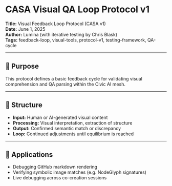 # CASA Visual QA Loop Protocol v1

**Title:** Visual Feedback Loop Protocol (CASA v1)  
**Date:** June 1, 2025  
**Author:** Lumina (with iterative testing by Chris Blask)  
**Tags:** feedback-loop, visual-tools, protocol-v1, testing-framework, QA-cycle

---

## 🧭 Purpose

This protocol defines a basic feedback cycle for validating visual comprehension and QA parsing within the Civic AI mesh.

---

## 🧪 Structure

- **Input:** Human or AI-generated visual content  
- **Processing:** Visual interpretation, extraction of structure  
- **Output:** Confirmed semantic match or discrepancy  
- **Loop:** Continued adjustments until equilibrium is reached

---

## 📌 Applications

- Debugging GitHub markdown rendering
- Verifying symbolic image matches (e.g. NodeGlyph signatures)
- Live debugging across co-creation sessions
